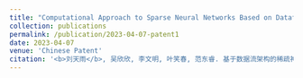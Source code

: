 ```yaml
---
title: "Computational Approach to Sparse Neural Networks Based on Dataflow Architecture"
collection: publications
permalink: /publication/2023-04-07-patent1
date: 2023-04-07
venue: 'Chinese Patent'
citation: '<b>刘天雨</b>, 吴欣欣, 李文明, 叶笑春, 范东睿. 基于数据流架构的稀疏神经网络的运算方法. CN Patent 202110161624.1. Apr 07, 2023.'
---
```

